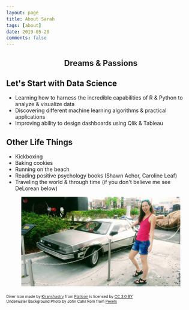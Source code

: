 ```yaml
---
layout: page
title: About Sarah
tags: [about]
date: 2019-05-20
comments: false
---
```


<center><h2> Dreams & Passions</h2></center>

## Let's Start with Data Science
* Learning how to harness the incredible capabilities of R & Python to analyze & visualize data
* Discovering different machine learning algorithms & practical applications
* Improving ability to design dashboards using Qlik & Tableau


## Other Life Things
* Kickboxing
* Baking cookies
* Running on the beach
* Reading positive psychology books (Shawn Achor, Caroline Leaf)
* Traveling the world & through time (if you don't believe me see DeLorean below)

<div>
<figure>
  <a href="/assets/img/DeLorean.jpg"><img src="/assets/img/DeLorean.jpg"></a>
</figure>
</div>

<div><font size="-2">Diver Icon made by <a href="https://www.flaticon.com/authors/kiranshastry" title="Kiranshastry">Kiranshastry</a> from <a href="https://www.flaticon.com/" title="Flaticon">Flaticon</a> is licensed by <a href="http://creativecommons.org/licenses/by/3.0" title="Creative Commons BY 3.0">CC 3.0 BY</a>

<div><font size="-2">Underwater Background Photo by John Cahil Rom from <a href= "https://www.pexels.com/photo/underwater-2170473/" title="Pexels">Pexels</a>
